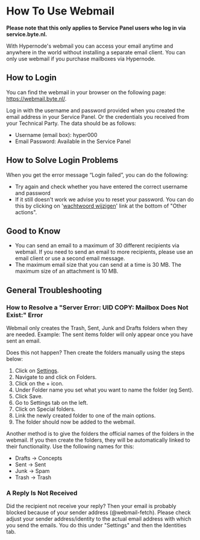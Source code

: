 <!-- source: https://support.hypernode.com/en/best-practices/email/how-to-use-hypernode-webmail/ -->
# How To Use Webmail

**Please note that this only applies to Service Panel users who log in via service.byte.nl.**

With Hypernode's webmail you can access your email anytime and anywhere in the world without installing a separate email client. You can only use webmail if you purchase mailboxes via Hypernode.


How to Login
------------

You can find the webmail in your browser on the following page: <https://webmail.byte.nl/>. 

Log in with the username and password provided when you created the email address in your Service Panel. Or the credentials you received from your Technical Party. The data should be as follows:

* Username (email box): hyper000
* Email Password: Available in the Service Panel

How to Solve Login Problems
---------------------------

When you get the error message “Login failed”, you can do the following:

* Try again and check whether you have entered the correct username and password
* If it still doesn't work we advise you to reset your password. You can do this by clicking on '[wachtwoord wijzigen](https://service.byte.nl/mail/)' link at the bottom of "Other actions".

Good to Know
------------

* You can send an email to a maximum of 30 different recipients via webmail. If you need to send an email to more recipients, please use an email client or use a second email message.
* The maximum email size that you can send at a time is 30 MB. The maximum size of an attachment is 10 MB.

General Troubleshooting
-----------------------

### How to Resolve a "Server Error: UID COPY: Mailbox Does Not Exist:" Error

Webmail only creates the Trash, Sent, Junk and Drafts folders when they are needed. Example: The sent items folder will only appear once you have sent an email.

Does this not happen? Then create the folders manually using the steps below:

1. Click on [Settings](https://webmail.byte.nl/prod/?_task=settings).
2. Navigate to and click on Folders.
3. Click on the + icon.
4. Under Folder name you set what you want to name the folder (eg Sent).
5. Click Save.
6. Go to Settings tab on the left.
7. Click on Special folders.
8. Link the newly created folder to one of the main options.
9. The folder should now be added to the webmail.

Another method is to give the folders the official names of the folders in the webmail. If you then create the folders, they will be automatically linked to their functionality. Use the following names for this:

* Drafts -> Concepts
* Sent -> Sent
* Junk -> Spam
* Trash -> Trash

### A Reply Is Not Received

Did the recipient not receive your reply? Then your email is probably blocked because of your sender address (@webmail-fetch). Please check adjust your sender address/identity to the actual email address with which you send the emails. You do this under "Settings" and then the Identities tab.
